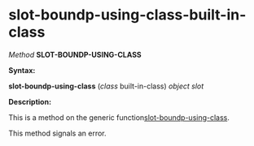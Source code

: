 slot-boundp-using-class-built-in-class
======================================

*Method* **SLOT-BOUNDP-USING-CLASS**

**Syntax:**

**slot-boundp-using-class** (*class* built-in-class) *object* *slot*

**Description:**

This is a method on the generic function[slot-boundp-using-class](/docs/meta-object-protocol/slot-boundp-using-class).

This method signals an error.
